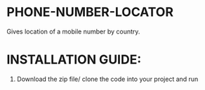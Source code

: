 # PHONE-NUMBER-LOCATOR
Gives location of a mobile number by country.

# INSTALLATION GUIDE:
 1. Download the zip file/ clone the code into your project and run
